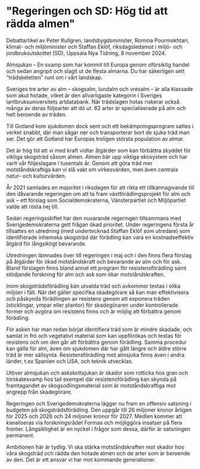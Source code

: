 # "Regeringen och SD: Hög tid att rädda almen"

Debattartikel av Peter Kullgren, landsbygdsminister, Romina Pourmokhtari, klimat\- och miljöminister och Staffan Eklöf, riksdagsledamot i miljö\- och jordbruksutskottet (SD), Uppsala Nya Tidning, 8 november 2024\.


Almsjukan – En svamp som har kommit till Europa genom oförsiktig handel och sedan angripit och slagit ut de flesta almarna. Du har säkerligen sett ”trädskeletten” runt om i vårt landskap.

Sveriges tre arter av alm – skogsalm, lundalm och vresalm – är alla klassade som akut hotade, vilket är den allvarligaste kategorin i Sveriges lantbruksuniversitets artdatabank. När trädslagen hotas riskerar också många av deras följearter att dö ut. 62 arter är specialiserade på alm och helt beroende av träden.

Till Gotland kom sjukdomen dock sent och ett bekämpningsprogram sattes i verket snabbt, där man sågar ner och transporterar bort de sjuka träd man ser. Det gör att Gotland har Europas troligen största population av almar.

Det är hög tid att vi med kraft vidtar åtgärder som kan förbättra skyddet för viktiga skogsträd såsom almen. Almen bär upp viktiga ekosystem och har varit vår följeslagare i tusentals år. Genom att göra träd mer motståndskraftiga kan vi slå vakt om virkesvärden, men även centrala natur\- och kulturvärden.

År 2021 samlades en majoritet i riksdagen för att rikta ett tillkännagivande till den dåvarande regeringen om att ta fram växtförädlingsprojekt för alm och ask – ett förslag som Socialdemokraterna, Vänsterpartiet och Miljöpartiet valde att rösta nej till.

Sedan regeringsskiftet har den nuvarande regeringen tillsammans med Sverigedemokraterna gett frågan ökad prioritet. Under regeringens första år tillsattes en utredning (med undertecknad Staffan Eklöf som utredare) som identifierade inhemska skogsträd där förädling kan vara en kostnadseffektiv åtgärd för långsiktigt bevarande.

Utredningen lämnades över till regeringen i maj och i den finns flera förslag på åtgärder för ökad motståndskraft och bevarande av alm och för ask. Bland förslagen finns bland annat ett program för resistensförädling samt stödjande forskning för alm och ask som ökar motståndskraften.

Inom skogsträdsförädling kan utvalda träd och avkommor testas i olika miljöer i fält. När det gäller specifika skadegörare så kan man effektivisera och påskynda förädlingen av resistens genom att exponera träden (sticklingar, ympar eller plantor) för skadegöraren under kontrollerade former och avgöra om resistens finns och är möjlig att förbättra genom förädling.

För asken har man redan börjat identifiera träd som är mindre skadade, och samlat in frö och vegetativt material som kan uppförökas och testas för resistens och om den går att förbättra genom förädling. Samma procedur kan gälla för alm, även om sjukdomen där har gått längre och äldre större träd är mer sällsynta. Resistensförädling mot almsjuka finns även i andra länder, t.ex Spanien och USA, och teknik utvecklas.

Utöver almsjukan och askskottsjukan är skador som rotticka hos gran och törskatesvamp hos tall exempel där resistensförädling kan skynda på framtagandet av skogsodlingsmaterial som är motståndskraftiga mot angrepp från skadegörare.

Regeringen och Sverigedemokraterna lägger nu fram en offensiv satsning i budgeten på skogsträdsförädling. Den uppgår till 26 miljoner kronor årligen för 2025 och 2026 och 24 miljoner kronor för 2027\. Medlen kommer att kanaliseras via forskningsrådet Formas och möjliggöra insatser på flera fronter. Långsiktighet är en nyckel i frågor som dessa, därför är satsningen permanent.

Ambitionen här är tydlig: Vi ska stärka motståndskraften mot skador hos våra skogsträd och rädda den hotade almen och de arter som är beroende av den. Det är ett ansvar vi har mot kommande generationer.
